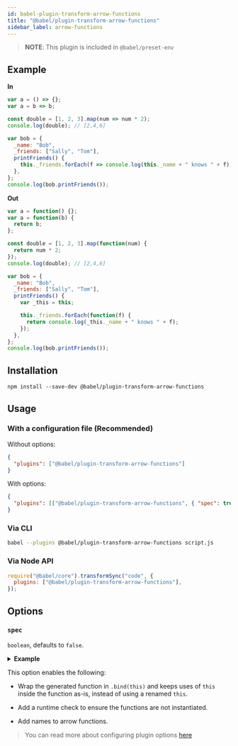 ```yaml
---
id: babel-plugin-transform-arrow-functions
title: "@babel/plugin-transform-arrow-functions"
sidebar_label: arrow-functions
---
```


> **NOTE**: This plugin is included in `@babel/preset-env`

## Example

**In**

```js title="JavaScript"
var a = () => {};
var a = b => b;

const double = [1, 2, 3].map(num => num * 2);
console.log(double); // [2,4,6]

var bob = {
  _name: "Bob",
  _friends: ["Sally", "Tom"],
  printFriends() {
    this._friends.forEach(f => console.log(this._name + " knows " + f));
  },
};
console.log(bob.printFriends());
```

**Out**

```js title="JavaScript"
var a = function() {};
var a = function(b) {
  return b;
};

const double = [1, 2, 3].map(function(num) {
  return num * 2;
});
console.log(double); // [2,4,6]

var bob = {
  _name: "Bob",
  _friends: ["Sally", "Tom"],
  printFriends() {
    var _this = this;

    this._friends.forEach(function(f) {
      return console.log(_this._name + " knows " + f);
    });
  },
};
console.log(bob.printFriends());
```

## Installation

```shell npm2yarn
npm install --save-dev @babel/plugin-transform-arrow-functions
```

## Usage

### With a configuration file (Recommended)

Without options:

```json title="babel.config.json"
{
  "plugins": ["@babel/plugin-transform-arrow-functions"]
}
```

With options:

```json title="babel.config.json"
{
  "plugins": [["@babel/plugin-transform-arrow-functions", { "spec": true }]]
}
```

### Via CLI

```sh title="Shell"
babel --plugins @babel/plugin-transform-arrow-functions script.js
```

### Via Node API

```js title="JavaScript"
require("@babel/core").transformSync("code", {
  plugins: ["@babel/plugin-transform-arrow-functions"],
});
```

## Options

### `spec`

`boolean`, defaults to `false`.

<p><details>
  <summary><b>Example</b></summary>

Using spec mode with the above example produces:

```js title="JavaScript"
var _this = this;

var a = function a() {
  babelHelpers.newArrowCheck(this, _this);
}.bind(this);
var a = function a(b) {
  babelHelpers.newArrowCheck(this, _this);
  return b;
}.bind(this);

const double = [1, 2, 3].map(
  function(num) {
    babelHelpers.newArrowCheck(this, _this);
    return num * 2;
  }.bind(this)
);
console.log(double); // [2,4,6]

var bob = {
  _name: "Bob",
  _friends: ["Sally", "Tom"],
  printFriends() {
    var _this2 = this;

    this._friends.forEach(
      function(f) {
        babelHelpers.newArrowCheck(this, _this2);
        return console.log(this._name + " knows " + f);
      }.bind(this)
    );
  },
};
console.log(bob.printFriends());
```

</details></p>

This option enables the following:

- Wrap the generated function in `.bind(this)` and keeps uses of `this` inside
  the function as-is, instead of using a renamed `this`.

- Add a runtime check to ensure the functions are not instantiated.

- Add names to arrow functions.

> You can read more about configuring plugin options [here](https://babeljs.io/docs/en/plugins#plugin-options)
